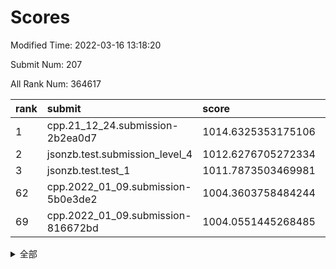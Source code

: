 # Scores

Modified Time: 2022-03-16 13:18:20

Submit Num: 207

All Rank Num: 364617

| rank |               submit               |       score        |       sigma        | pk_num |
| :--- | :--------------------------------- | :----------------- | :----------------- | :----- |
| 1    | cpp.21_12_24.submission-2b2ea0d7   | 1014.6325353175106 | 0.8171454187214722 | 7046   |
| 2    | jsonzb.test.submission_level_4     | 1012.6276705272334 | 0.7821337777068901 | 7048   |
| 3    | jsonzb.test.test_1                 | 1011.7873503469981 | 0.7953691337891452 | 7046   |
| 62   | cpp.2022_01_09.submission-5b0e3de2 | 1004.3603758484244 | 0.722276344498364  | 7046   |
| 69   | cpp.2022_01_09.submission-816672bd | 1004.0551445268485 | 0.7119699788779746 | 7039   |


<details>
<summary>全部</summary>

| rank |                 submit                 |       score        |       sigma        | pk_num |
| :--- | :------------------------------------- | :----------------- | :----------------- | :----- |
| 1    | cpp.21_12_24.submission-2b2ea0d7       | 1014.6325353175106 | 0.8171454187214722 | 7046   |
| 2    | jsonzb.test.submission_level_4         | 1012.6276705272334 | 0.7821337777068901 | 7048   |
| 3    | jsonzb.test.test_1                     | 1011.7873503469981 | 0.7953691337891452 | 7046   |
| 4    | gobigger.level_3.submission_level_3_20 | 1011.4694283707609 | 0.7539309838025023 | 7046   |
| 5    | gobigger.level_3.submission_level_3_47 | 1011.29543661966   | 0.7977667918451931 | 7042   |
| 6    | gobigger.level_3.submission_level_3_12 | 1011.1955836844159 | 0.7731828679744334 | 7044   |
| 7    | gobigger.level_3.submission_level_3_24 | 1010.9841860259008 | 0.779195451531928  | 7040   |
| 8    | gobigger.level_3.submission_level_3_6  | 1010.948683607026  | 0.7752483712620891 | 7047   |
| 9    | gobigger.level_3.submission_level_3_10 | 1010.9427026662216 | 0.778033258985117  | 7040   |
| 10   | gobigger.level_3.submission_level_3_9  | 1010.9129995742667 | 0.7594835006461934 | 7045   |
| 11   | gobigger.level_3.submission_level_3_3  | 1010.8718839362393 | 0.7726454280394583 | 7047   |
| 12   | gobigger.level_3.submission_level_3_45 | 1010.8650303347764 | 0.7511682747291335 | 7052   |
| 13   | gobigger.level_3.submission_level_3_7  | 1010.8623538532179 | 0.7746637128475348 | 7041   |
| 14   | gobigger.level_3.submission_level_3_15 | 1010.8228832930174 | 0.7687749979152828 | 7046   |
| 15   | gobigger.level_3.submission_level_3_33 | 1010.7114753773699 | 0.7683335292088607 | 7052   |
| 16   | gobigger.level_3.submission_level_3_1  | 1010.6947686652386 | 0.7500100572143032 | 7040   |
| 17   | gobigger.level_3.submission_level_3_39 | 1010.580773756998  | 0.7654768186792799 | 7045   |
| 18   | gobigger.level_3.submission_level_3_35 | 1010.5542149687718 | 0.7792127520394567 | 7045   |
| 19   | gobigger.level_3.submission_level_3_38 | 1010.5506335922561 | 0.7654396735651092 | 7041   |
| 20   | gobigger.level_3.submission_level_3_11 | 1010.5403622252103 | 0.7625039256717799 | 7047   |
| 21   | gobigger.level_3.submission_level_3_4  | 1010.5166526309139 | 0.7493920674720093 | 7045   |
| 22   | gobigger.level_3.submission_level_3_16 | 1010.5123495777276 | 0.7911493879060861 | 7051   |
| 23   | gobigger.level_3.submission_level_3_29 | 1010.4321182291226 | 0.762169464223175  | 7045   |
| 24   | gobigger.level_3.submission_level_3_28 | 1010.3955697425423 | 0.7478996540031321 | 7050   |
| 25   | gobigger.level_3.submission_level_3_27 | 1010.3857516937727 | 0.7614772623474969 | 7052   |
| 26   | gobigger.level_3.submission_level_3_18 | 1010.3407598477137 | 0.771964181683289  | 7050   |
| 27   | gobigger.level_3.submission_level_3_25 | 1010.2833589862487 | 0.7489231433141228 | 7045   |
| 28   | gobigger.level_3.submission_level_3_48 | 1010.2686015165951 | 0.7769458383256328 | 7046   |
| 29   | gobigger.level_3.submission_level_3_17 | 1010.111626886296  | 0.7762784566313767 | 7047   |
| 30   | gobigger.level_3.submission_level_3_44 | 1010.1113701487454 | 0.7506456521397976 | 7049   |
| 31   | gobigger.level_3.submission_level_3_5  | 1010.1096088217707 | 0.7609790761161449 | 7042   |
| 32   | gobigger.level_3.submission_level_3_37 | 1010.0748356642523 | 0.7530938619975512 | 7046   |
| 33   | gobigger.level_3.submission_level_3_26 | 1010.0605466489152 | 0.7755996047279073 | 7047   |
| 34   | gobigger.level_3.submission_level_3_42 | 1010.0094244545844 | 0.7525680629848599 | 7048   |
| 35   | gobigger.level_3.submission_level_3_8  | 1009.9182807640716 | 0.7344126769685864 | 7049   |
| 36   | gobigger.level_3.submission_level_3_31 | 1009.873500645382  | 0.7580304105764567 | 7047   |
| 37   | gobigger.level_3.submission_level_3_19 | 1009.8326381520789 | 0.76984914101635   | 7046   |
| 38   | gobigger.level_3.submission_level_3_2  | 1009.7697281174406 | 0.755135221496611  | 7046   |
| 39   | gobigger.level_3.submission_level_3_30 | 1009.6966105080073 | 0.7609418884149908 | 7050   |
| 40   | gobigger.level_3.submission_level_3_14 | 1009.6463761860265 | 0.7622591244048997 | 7041   |
| 41   | gobigger.level_3.submission_level_3_40 | 1009.5362342746622 | 0.7367774284332615 | 7045   |
| 42   | gobigger.level_3.submission_level_3_34 | 1009.4821721805476 | 0.7551677241632173 | 7050   |
| 43   | gobigger.level_3.submission_level_3_32 | 1009.3851907951988 | 0.755452061604844  | 7042   |
| 44   | gobigger.level_3.submission_level_3_36 | 1009.2455947424994 | 0.7402067049864742 | 7048   |
| 45   | gobigger.level_3.submission_level_3_46 | 1009.2219836361273 | 0.7490660784547896 | 7046   |
| 46   | gobigger.level_3.submission_level_3_22 | 1009.21344205643   | 0.7561027823912827 | 7040   |
| 47   | gobigger.level_3.submission_level_3_41 | 1009.1397797162227 | 0.7558717402500392 | 7041   |
| 48   | gobigger.level_3.submission_level_3_23 | 1009.0466352897666 | 0.7669231480256106 | 7045   |
| 49   | gobigger.level_3.submission_level_3_0  | 1009.0057990981519 | 0.7438435234956157 | 7044   |
| 50   | gobigger.level_3.submission_level_3_21 | 1009.0050583058089 | 0.7341027951733785 | 7041   |
| 51   | gobigger.level_3.submission_level_3_13 | 1008.9265698012224 | 0.7418547653951667 | 7044   |
| 52   | gobigger.level_3.submission_level_3_43 | 1008.2962362885481 | 0.7529254445566959 | 7043   |
| 53   | gobigger.level_3.submission_level_3_49 | 1008.289051275712  | 0.737281212605711  | 7051   |
| 54   | gobigger.level_1.submission_level_1_29 | 1005.2183368769677 | 0.7195151716418712 | 7047   |
| 55   | gobigger.level_1.submission_level_1_1  | 1004.9130640796898 | 0.7061373847021749 | 7043   |
| 56   | gobigger.level_1.submission_level_1_43 | 1004.8710439122286 | 0.7228074831953222 | 7041   |
| 57   | gobigger.level_1.submission_level_1_12 | 1004.6916745312473 | 0.7252532449232281 | 7051   |
| 58   | gobigger.level_1.submission_level_1_44 | 1004.63074757981   | 0.7320553438449898 | 7046   |
| 59   | gobigger.level_1.submission_level_1_38 | 1004.5412348659694 | 0.7246282428860896 | 7041   |
| 60   | gobigger.level_1.submission_level_1_22 | 1004.478030207923  | 0.7178007907909402 | 7045   |
| 61   | gobigger.level_1.submission_level_1_18 | 1004.4564404095266 | 0.7225890590076761 | 7052   |
| 62   | cpp.2022_01_09.submission-5b0e3de2     | 1004.3603758484244 | 0.722276344498364  | 7046   |
| 63   | gobigger.level_1.submission_level_1_6  | 1004.3500624378613 | 0.7264354485530304 | 7039   |
| 64   | gobigger.level_1.submission_level_1_46 | 1004.3204120916728 | 0.7260842592679764 | 7050   |
| 65   | gobigger.level_1.submission_level_1_47 | 1004.3185206155952 | 0.7250358999189465 | 7046   |
| 66   | gobigger.level_1.submission_level_1_8  | 1004.2820861147915 | 0.7356957816361667 | 7044   |
| 67   | gobigger.level_1.submission_level_1_19 | 1004.1891750682288 | 0.7304329978723983 | 7044   |
| 68   | gobigger.level_1.submission_level_1_37 | 1004.1003183304888 | 0.7236774181718642 | 7045   |
| 69   | cpp.2022_01_09.submission-816672bd     | 1004.0551445268485 | 0.7119699788779746 | 7039   |
| 70   | gobigger.level_1.submission_level_1_14 | 1004.0200528184225 | 0.7267481651800838 | 7047   |
| 71   | gobigger.level_1.submission_level_1_23 | 1003.899653265576  | 0.7279268703016035 | 7045   |
| 72   | gobigger.level_1.submission_level_1_41 | 1003.8638719207711 | 0.7172464970722446 | 7046   |
| 73   | gobigger.level_1.submission_level_1_42 | 1003.8043060804607 | 0.7146566185345796 | 7043   |
| 74   | gobigger.level_1.submission_level_1_34 | 1003.7887085577714 | 0.7214398061149756 | 7045   |
| 75   | gobigger.level_1.submission_level_1_10 | 1003.7527699625902 | 0.7167943449959197 | 7038   |
| 76   | gobigger.level_1.submission_level_1_13 | 1003.6946023815077 | 0.7177802928322351 | 7040   |
| 77   | gobigger.level_1.submission_level_1_28 | 1003.6103765968275 | 0.7143998284351154 | 7045   |
| 78   | gobigger.level_1.submission_level_1_21 | 1003.6041442917112 | 0.7289097702212594 | 7045   |
| 79   | gobigger.level_1.submission_level_1_31 | 1003.5825332138227 | 0.7187205992563611 | 7043   |
| 80   | gobigger.level_1.submission_level_1_7  | 1003.5687905730827 | 0.7142161782985107 | 7044   |
| 81   | gobigger.level_1.submission_level_1_15 | 1003.5469043820664 | 0.7216813986189462 | 7049   |
| 82   | gobigger.level_1.submission_level_1_16 | 1003.5252050671118 | 0.7087854051639166 | 7050   |
| 83   | gobigger.level_1.submission_level_1_3  | 1003.3147921879713 | 0.7263514438424691 | 7045   |
| 84   | gobigger.level_1.submission_level_1_40 | 1003.3132844934771 | 0.7272135928817604 | 7046   |
| 85   | gobigger.level_1.submission_level_1_24 | 1003.267888904809  | 0.7170060836529835 | 7043   |
| 86   | gobigger.level_1.submission_level_1_49 | 1003.1876778005415 | 0.7143208806311344 | 7049   |
| 87   | gobigger.level_1.submission_level_1_11 | 1003.1242212384755 | 0.7229123111970377 | 7046   |
| 88   | gobigger.level_1.submission_level_1_5  | 1003.1008412361497 | 0.714166919226424  | 7049   |
| 89   | gobigger.level_1.submission_level_1_26 | 1003.0569462609652 | 0.7225039446919334 | 7046   |
| 90   | gobigger.level_1.submission_level_1_48 | 1003.0534111898422 | 0.7123090843548076 | 7049   |
| 91   | gobigger.level_1.submission_level_1_4  | 1002.9733142194372 | 0.7136063871953161 | 7043   |
| 92   | gobigger.level_1.submission_level_1_35 | 1002.9590578776166 | 0.7086629208933852 | 7049   |
| 93   | gobigger.level_1.submission_level_1_45 | 1002.9154680115728 | 0.7167415042459633 | 7050   |
| 94   | gobigger.level_1.submission_level_1_9  | 1002.8532165561346 | 0.7070458155132329 | 7045   |
| 95   | gobigger.level_1.submission_level_1_2  | 1002.8049482420338 | 0.7260934778241472 | 7046   |
| 96   | gobigger.level_1.submission_level_1_36 | 1002.7553714965907 | 0.7199357003746325 | 7047   |
| 97   | gobigger.level_1.submission_level_1_20 | 1002.7494407058081 | 0.7202502529927659 | 7045   |
| 98   | gobigger.level_1.submission_level_1_33 | 1002.694731781616  | 0.7134779305675415 | 7046   |
| 99   | gobigger.level_1.submission_level_1_39 | 1002.6714743130411 | 0.7170889709377682 | 7044   |
| 100  | gobigger.level_1.submission_level_1_25 | 1002.6241076679842 | 0.7168318191969094 | 7042   |
| 101  | gobigger.level_1.submission_level_1_32 | 1002.5378146825055 | 0.717601716250285  | 7054   |
| 102  | gobigger.level_1.submission_level_1_0  | 1002.443426389024  | 0.7161006411664126 | 7049   |
| 103  | gobigger.level_1.submission_level_1_30 | 1002.4116942286927 | 0.7103161147091054 | 7048   |
| 104  | gobigger.level_1.submission_level_1_27 | 1001.9883670839604 | 0.7161928430869775 | 7045   |
| 105  | gobigger.level_1.submission_level_1_17 | 1001.9580367323049 | 0.7130023141757297 | 7047   |
| 106  | gobigger.random.submission_random_8    | 997.4687413946026  | 0.7065184303397916 | 7046   |
| 107  | gobigger.random.submission_random_47   | 997.334514740942   | 0.7172215427048639 | 7046   |
| 108  | gobigger.random.submission_random_41   | 997.1668772271237  | 0.7171795761083243 | 7044   |
| 109  | gobigger.random.submission_random_43   | 997.0996737036951  | 0.7152042227040643 | 7049   |
| 110  | gobigger.random.submission_random_48   | 996.9555132914119  | 0.6971035377152548 | 7043   |
| 111  | gobigger.random.submission_random_20   | 996.9321536449041  | 0.7175841307253988 | 7048   |
| 112  | gobigger.random.submission_random_34   | 996.8825686274372  | 0.7213988854556862 | 7047   |
| 113  | gobigger.random.submission_random_35   | 996.8751081142844  | 0.7056457469727063 | 7043   |
| 114  | gobigger.random.submission_random_37   | 996.7098123852212  | 0.7157877669210614 | 7048   |
| 115  | gobigger.random.submission_random_30   | 996.5305737140961  | 0.7160859025002474 | 7045   |
| 116  | gobigger.random.submission_random_0    | 996.5078712060711  | 0.7099070518962081 | 7047   |
| 117  | gobigger.random.submission_random_49   | 996.4270162173012  | 0.706713023658758  | 7049   |
| 118  | gobigger.random.submission_random_4    | 996.3585786325611  | 0.716051776049319  | 7043   |
| 119  | gobigger.random.submission_random_2    | 996.3360394905775  | 0.7233567088172204 | 7052   |
| 120  | gobigger.random.submission_random_27   | 996.2595390395268  | 0.7080998995014105 | 7047   |
| 121  | gobigger.random.submission_random_45   | 996.1680385118334  | 0.7153815899397615 | 7040   |
| 122  | gobigger.random.submission_random_22   | 996.1342079238538  | 0.7017122807452548 | 7045   |
| 123  | gobigger.random.submission_random_39   | 996.0701213343366  | 0.712828205912308  | 7047   |
| 124  | gobigger.random.submission_random_31   | 996.0541836362048  | 0.7238227808901274 | 7048   |
| 125  | gobigger.random.submission_random_10   | 996.0301719141147  | 0.725724784546462  | 7049   |
| 126  | gobigger.random.submission_random_33   | 996.0177304743723  | 0.7079362538359971 | 7042   |
| 127  | gobigger.random.submission_random_36   | 995.9665045793907  | 0.7236342476347625 | 7047   |
| 128  | gobigger.random.submission_random_14   | 995.9544468374423  | 0.7095634058821817 | 7044   |
| 129  | gobigger.random.submission_random_44   | 995.9359796330783  | 0.7019285705727601 | 7047   |
| 130  | gobigger.random.submission_random_19   | 995.8713294220306  | 0.7080823380979033 | 7044   |
| 131  | gobigger.random.submission_random_28   | 995.8534873896093  | 0.7138551313264896 | 7046   |
| 132  | gobigger.random.submission_random_25   | 995.7964565898907  | 0.7104309876353497 | 7052   |
| 133  | gobigger.random.submission_random_42   | 995.7926256197214  | 0.716323315927341  | 7045   |
| 134  | gobigger.random.submission_random_38   | 995.7787703036576  | 0.7205519085631774 | 7044   |
| 135  | gobigger.random.submission_random_5    | 995.6155988477346  | 0.7238343901488139 | 7040   |
| 136  | gobigger.random.submission_random_17   | 995.6151595440416  | 0.7088560102447629 | 7037   |
| 137  | gobigger.random.submission_random_29   | 995.589902748938   | 0.7136665329692822 | 7046   |
| 138  | gobigger.random.submission_random_23   | 995.5881879123006  | 0.7041654552818544 | 7044   |
| 139  | gobigger.random.submission_random_18   | 995.5699557887089  | 0.7072282783725914 | 7048   |
| 140  | gobigger.random.submission_random_26   | 995.4858123912919  | 0.7146094546872687 | 7048   |
| 141  | gobigger.random.submission_random_21   | 995.4123812609541  | 0.7108284794409659 | 7047   |
| 142  | gobigger.random.submission_random_46   | 995.3847284205905  | 0.7060850791774631 | 7048   |
| 143  | gobigger.random.submission_random_24   | 995.3284482012737  | 0.7192384155291304 | 7042   |
| 144  | gobigger.random.submission_random_11   | 995.283187819877   | 0.7109643143045056 | 7044   |
| 145  | gobigger.random.submission_random_3    | 995.2508724147041  | 0.7094891268824829 | 7046   |
| 146  | gobigger.random.submission_random_15   | 995.229364935334   | 0.7154347532839294 | 7045   |
| 147  | gobigger.random.submission_random_1    | 995.1922624952434  | 0.7048750731277996 | 7049   |
| 148  | gobigger.random.submission_random_13   | 995.1278097085757  | 0.7037180682763909 | 7047   |
| 149  | gobigger.random.submission_random_9    | 995.0510164755809  | 0.7060664976761745 | 7046   |
| 150  | gobigger.random.submission_random_12   | 995.0063691218495  | 0.7323095433838908 | 7045   |
| 151  | gobigger.random.submission_random_16   | 994.9641304402521  | 0.709356156794968  | 7049   |
| 152  | gobigger.random.submission_random_32   | 994.9539604856014  | 0.7076517009625397 | 7040   |
| 153  | gobigger.random.submission_random_40   | 994.8118286603677  | 0.7122257358297301 | 7051   |
| 154  | gobigger.random.submission_random_7    | 994.6685119199493  | 0.7301263493773864 | 7044   |
| 155  | gobigger.random.submission_random_6    | 994.5863391097271  | 0.7103031692280963 | 7048   |
| 156  | gobigger.level_2.submission_level_2_29 | 993.8104188899848  | 0.7341769202124878 | 7046   |
| 157  | gobigger.level_2.submission_level_2_24 | 993.5984095911708  | 0.7270001126929464 | 7048   |
| 158  | gobigger.level_2.submission_level_2_16 | 993.296539650874   | 0.736534505164047  | 7045   |
| 159  | gobigger.level_2.submission_level_2_14 | 993.1209471000205  | 0.7482757149642557 | 7046   |
| 160  | gobigger.level_2.submission_level_2_9  | 993.0606049589315  | 0.748125336672665  | 7050   |
| 161  | gobigger.level_2.submission_level_2_40 | 993.0427878553764  | 0.7323477181777277 | 7047   |
| 162  | gobigger.level_2.submission_level_2_11 | 993.0147189112093  | 0.7407695348838388 | 7042   |
| 163  | gobigger.level_2.submission_level_2_30 | 992.9799693257443  | 0.7321523040297028 | 7046   |
| 164  | gobigger.level_2.submission_level_2_13 | 992.9351749454129  | 0.7395631034511198 | 7045   |
| 165  | gobigger.level_2.submission_level_2_4  | 992.806532618783   | 0.7360858160555264 | 7046   |
| 166  | gobigger.level_2.submission_level_2_39 | 992.6832930851851  | 0.7551549173265161 | 7042   |
| 167  | gobigger.level_2.submission_level_2_2  | 992.5773054581783  | 0.7469635629170522 | 7048   |
| 168  | gobigger.level_2.submission_level_2_10 | 992.5199114885905  | 0.7348182285791585 | 7047   |
| 169  | gobigger.level_2.submission_level_2_35 | 992.4970643627221  | 0.7435611782705377 | 7045   |
| 170  | gobigger.level_2.submission_level_2_48 | 992.3812115780039  | 0.7619106863088161 | 7046   |
| 171  | gobigger.level_2.submission_level_2_46 | 992.368916924377   | 0.7310950756783786 | 7045   |
| 172  | gobigger.level_2.submission_level_2_23 | 992.3282310186813  | 0.7504211723123665 | 7045   |
| 173  | gobigger.level_2.submission_level_2_41 | 992.2836153833551  | 0.7398926148871064 | 7045   |
| 174  | gobigger.level_2.submission_level_2_37 | 992.1184893756077  | 0.7457200249700597 | 7051   |
| 175  | gobigger.level_2.submission_level_2_42 | 992.0919764517456  | 0.7248674699852925 | 7050   |
| 176  | gobigger.level_2.submission_level_2_17 | 992.0822290389275  | 0.7397571580381487 | 7044   |
| 177  | gobigger.level_2.submission_level_2_49 | 992.0651987524304  | 0.7459503261611672 | 7046   |
| 178  | gobigger.level_2.submission_level_2_36 | 991.9968752898943  | 0.7537229155902919 | 7044   |
| 179  | gobigger.level_2.submission_level_2_27 | 991.985528923739   | 0.746174051822208  | 7044   |
| 180  | gobigger.level_2.submission_level_2_45 | 991.9794298002685  | 0.7406508827024644 | 7048   |
| 181  | gobigger.level_2.submission_level_2_33 | 991.8778441306653  | 0.7481605819613002 | 7043   |
| 182  | gobigger.level_2.submission_level_2_20 | 991.8570840434816  | 0.7477409670911672 | 7044   |
| 183  | gobigger.level_2.submission_level_2_19 | 991.7947625850802  | 0.7542830893515616 | 7052   |
| 184  | gobigger.level_2.submission_level_2_8  | 991.6738692209143  | 0.7695230272999365 | 7045   |
| 185  | gobigger.level_2.submission_level_2_3  | 991.6458182790861  | 0.7823430008178596 | 7050   |
| 186  | gobigger.level_2.submission_level_2_12 | 991.5989854149672  | 0.7593993892147524 | 7043   |
| 187  | gobigger.level_2.submission_level_2_25 | 991.4590730205293  | 0.7452617037934655 | 7040   |
| 188  | gobigger.level_2.submission_level_2_44 | 991.4577511485994  | 0.7580942730269604 | 7048   |
| 189  | gobigger.level_2.submission_level_2_6  | 991.4359802198335  | 0.734694826135822  | 7043   |
| 190  | gobigger.level_2.submission_level_2_5  | 991.3918180111056  | 0.7452357323891984 | 7045   |
| 191  | gobigger.level_2.submission_level_2_31 | 991.3457732841853  | 0.7652819712280691 | 7045   |
| 192  | gobigger.level_2.submission_level_2_7  | 991.2968369757689  | 0.7511081362906321 | 7044   |
| 193  | gobigger.level_2.submission_level_2_22 | 991.2940189039087  | 0.748393623963288  | 7045   |
| 194  | gobigger.level_2.submission_level_2_38 | 991.2621466460571  | 0.772405087977375  | 7048   |
| 195  | gobigger.level_2.submission_level_2_26 | 991.1943046717345  | 0.7556385164684104 | 7045   |
| 196  | gobigger.level_2.submission_level_2_15 | 991.0683869678386  | 0.7441165580220743 | 7053   |
| 197  | gobigger.level_2.submission_level_2_0  | 991.0346648796977  | 0.7549780303011979 | 7048   |
| 198  | gobigger.level_2.submission_level_2_18 | 991.0003073018481  | 0.7287638648133905 | 7045   |
| 199  | gobigger.level_2.submission_level_2_47 | 990.9520200953157  | 0.7561238570019712 | 7044   |
| 200  | gobigger.level_2.submission_level_2_28 | 990.8222931265601  | 0.7490209112242155 | 7045   |
| 201  | gobigger.level_2.submission_level_2_1  | 990.7798757763615  | 0.7492088500252104 | 7050   |
| 202  | gobigger.level_2.submission_level_2_43 | 990.0876735342491  | 0.7709500730322272 | 7050   |
| 203  | gobigger.level_2.submission_level_2_32 | 989.9550667848538  | 0.7792436963402631 | 7041   |
| 204  | gobigger.level_2.submission_level_2_21 | 989.8042103598629  | 0.7554586032234355 | 7042   |
| 205  | gobigger.level_2.submission_level_2_34 | 989.5177741952695  | 0.7842662431838019 | 7042   |
| 206  | gobigger.none.submission_none_0        | 978.7485167154473  | 1.1896785348568666 | 7048   |
| 207  | gobigger.none.submission_none_1        | 973.9139855698544  | 1.715157158905148  | 7047   |

</details>
